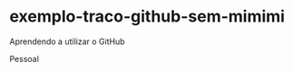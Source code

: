 exemplo-traco-github-sem-mimimi
===============================

Aprendendo a utilizar o GitHub

Pessoal
